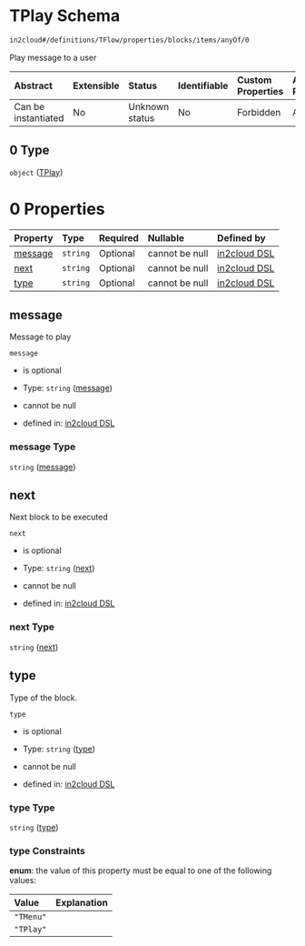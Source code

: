 # TPlay Schema

```txt
in2cloud#/definitions/TFlow/properties/blocks/items/anyOf/0
```

Play message to a user

| Abstract            | Extensible | Status         | Identifiable | Custom Properties | Additional Properties | Access Restrictions | Defined In                                                                     |
| :------------------ | :--------- | :------------- | :----------- | :---------------- | :-------------------- | :------------------ | :----------------------------------------------------------------------------- |
| Can be instantiated | No         | Unknown status | No           | Forbidden         | Allowed               | none                | [TDSLRoot.schema.json*](../schema/TDSLRoot.schema.json "open original schema") |

## 0 Type

`object` ([TPlay](tdslroot-definitions-tplay.md))

# 0 Properties

| Property            | Type     | Required | Nullable       | Defined by                                                                                                        |
| :------------------ | :------- | :------- | :------------- | :---------------------------------------------------------------------------------------------------------------- |
| [message](#message) | `string` | Optional | cannot be null | [in2cloud DSL](tdslroot-definitions-tplay-properties-message.md "in2cloud#/definitions/TPlay/properties/message") |
| [next](#next)       | `string` | Optional | cannot be null | [in2cloud DSL](tdslroot-definitions-tplay-properties-next.md "in2cloud#/definitions/TPlay/properties/next")       |
| [type](#type)       | `string` | Optional | cannot be null | [in2cloud DSL](tdslroot-definitions-tplay-properties-type.md "in2cloud#/definitions/TPlay/properties/type")       |

## message

Message to play

`message`

*   is optional

*   Type: `string` ([message](tdslroot-definitions-tplay-properties-message.md))

*   cannot be null

*   defined in: [in2cloud DSL](tdslroot-definitions-tplay-properties-message.md "in2cloud#/definitions/TPlay/properties/message")

### message Type

`string` ([message](tdslroot-definitions-tplay-properties-message.md))

## next

Next block to be executed

`next`

*   is optional

*   Type: `string` ([next](tdslroot-definitions-tplay-properties-next.md))

*   cannot be null

*   defined in: [in2cloud DSL](tdslroot-definitions-tplay-properties-next.md "in2cloud#/definitions/TPlay/properties/next")

### next Type

`string` ([next](tdslroot-definitions-tplay-properties-next.md))

## type

Type of the block.

`type`

*   is optional

*   Type: `string` ([type](tdslroot-definitions-tplay-properties-type.md))

*   cannot be null

*   defined in: [in2cloud DSL](tdslroot-definitions-tplay-properties-type.md "in2cloud#/definitions/TPlay/properties/type")

### type Type

`string` ([type](tdslroot-definitions-tplay-properties-type.md))

### type Constraints

**enum**: the value of this property must be equal to one of the following values:

| Value     | Explanation |
| :-------- | :---------- |
| `"TMenu"` |             |
| `"TPlay"` |             |
